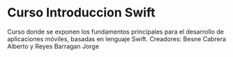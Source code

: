 # Curso Introduccion Swift
Curso donde se exponen los fundamentos principales para el desarrollo de aplicaciones móviles, basadas en lenguaje Swift.
Creadores: Besne Cabrera Alberto y Reyes Barragan Jorge
